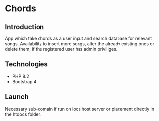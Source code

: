 # Chords

## Introduction
App which take chords as a user input and search database for relevant songs. Availability to insert more songs, alter the already existing ones or delete them, if the registered user has admin priviliges.

## Technologies
* PHP 8.2
* Bootstrap 4

## Launch
Necessary sub-domain if run on localhost server or placement directly in the htdocs folder. 

